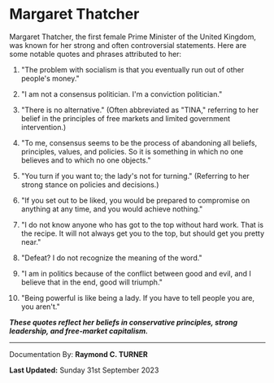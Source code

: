 # Margaret Thatcher

Margaret Thatcher, the first female Prime Minister of the United Kingdom, was known for her strong and often controversial statements. Here are some notable quotes and phrases attributed to her:

1. "The problem with socialism is that you eventually run out of other people's money."

2. "I am not a consensus politician. I'm a conviction politician."

3. "There is no alternative." (Often abbreviated as "TINA," referring to her belief in the principles of free markets and limited government intervention.)

4. "To me, consensus seems to be the process of abandoning all beliefs, principles, values, and policies. So it is something in which no one believes and to which no one objects."

5. "You turn if you want to; the lady's not for turning." (Referring to her strong stance on policies and decisions.)

6. "If you set out to be liked, you would be prepared to compromise on anything at any time, and you would achieve nothing."

7. "I do not know anyone who has got to the top without hard work. That is the recipe. It will not always get you to the top, but should get you pretty near."

8. "Defeat? I do not recognize the meaning of the word."

9. "I am in politics because of the conflict between good and evil, and I believe that in the end, good will triumph."

10. "Being powerful is like being a lady. If you have to tell people you are, you aren't."

***These quotes reflect her beliefs in conservative principles, strong leadership, and free-market capitalism.***


---

Documentation By: **Raymond C. TURNER**

**Last Updated:** Sunday 31st September 2023